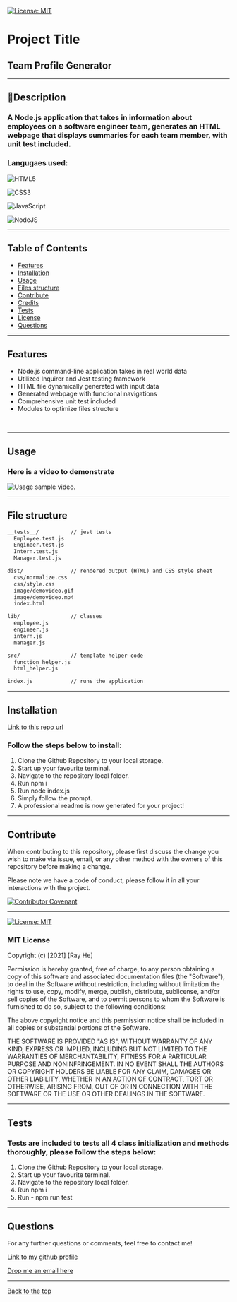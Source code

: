 [![License: MIT](https://img.shields.io/badge/License-MIT-yellow.svg)](https://opensource.org/licenses/MIT) 
# Project Title

## Team Profile Generator

 --- 

## 📖Description

### A Node.js application that takes in information about employees on a software engineer team, generates an HTML webpage that displays summaries for each team member, with unit test included.

### Langugaes used: 
![HTML5](https://img.shields.io/badge/html5-%23E34F26.svg?style=for-the-badge&logo=html5&logoColor=white)

![CSS3](https://img.shields.io/badge/css3-%231572B6.svg?style=for-the-badge&logo=css3&logoColor=white)

![JavaScript](https://img.shields.io/badge/javascript-%23323330.svg?style=for-the-badge&logo=javascript&logoColor=%23F7DF1E)

![NodeJS](https://img.shields.io/badge/node.js-6DA55F?style=for-the-badge&logo=node.js&logoColor=white)

 --- 

## Table of Contents

- [Features](#features)
- [Installation](#installation)
- [Usage](#usage)
- [Files structure](#file-structure)
- [Contribute](#contribute)
- [Credits](#credits)
- [Tests](#tests)
- [License](#license)
- [Questions](#questions)

 --- 

## Features 
* Node.js command-line application takes in real world data
* Utilized Inquirer and Jest testing framework
* HTML file dynamically generated with input data
* Generated webpage with functional navigations
* Comprehensive unit test included
* Modules to optimize files structure
<br/>

 --- 

## Usage

### Here is a video to demonstrate 

![Usage sample video.](./dist/image/demovideo.gif)

 --- 

## File structure

```md
__tests__/			// jest tests
  Employee.test.js
  Engineer.test.js
  Intern.test.js
  Manager.test.js

dist/               // rendered output (HTML) and CSS style sheet
  css/normalize.css
  css/style.css
  image/demovideo.gif
  image/demovideo.mp4
  index.html

lib/				// classes
  employee.js
  engineer.js
  intern.js
  manager.js

src/				// template helper code
  function_helper.js
  html_helper.js

index.js			// runs the application
```

---

## Installation

[Link to this repo url](https://github.com/DevRayHE/team-profile-generator)

### Follow the steps below to install:
1. Clone the Github Repository to your local storage.
2. Start up your favourite terminal.
3. Navigate to the repository local folder.
4. Run npm i
5. Run node index.js
6. Simply follow the prompt.
7. A professional readme is now generated for your project!

 --- 

## Contribute

When contributing to this repository, please first discuss the change you wish to make via issue, email, or any other method with the owners of this repository before making a change.

Please note we have a code of conduct, please follow it in all your interactions with the project.

[![Contributor Covenant](https://img.shields.io/badge/Contributor%20Covenant-2.1-4baaaa.svg)](https://www.contributor-covenant.org/version/2/1/code_of_conduct/code_of_conduct.md)


 --- 

[![License: MIT](https://img.shields.io/badge/License-MIT-yellow.svg)](https://opensource.org/licenses/MIT) 
### MIT License

Copyright (c) [2021] [Ray He]

Permission is hereby granted, free of charge, to any person obtaining a copy
of this software and associated documentation files (the "Software"), to deal
in the Software without restriction, including without limitation the rights
to use, copy, modify, merge, publish, distribute, sublicense, and/or sell
copies of the Software, and to permit persons to whom the Software is
furnished to do so, subject to the following conditions:

The above copyright notice and this permission notice shall be included in all
copies or substantial portions of the Software.

THE SOFTWARE IS PROVIDED "AS IS", WITHOUT WARRANTY OF ANY KIND, EXPRESS OR
IMPLIED, INCLUDING BUT NOT LIMITED TO THE WARRANTIES OF MERCHANTABILITY,
FITNESS FOR A PARTICULAR PURPOSE AND NONINFRINGEMENT. IN NO EVENT SHALL THE
AUTHORS OR COPYRIGHT HOLDERS BE LIABLE FOR ANY CLAIM, DAMAGES OR OTHER
LIABILITY, WHETHER IN AN ACTION OF CONTRACT, TORT OR OTHERWISE, ARISING FROM,
OUT OF OR IN CONNECTION WITH THE SOFTWARE OR THE USE OR OTHER DEALINGS IN THE
SOFTWARE.

 --- 

## Tests

### Tests are included to tests all 4 class initialization and methods thoroughly, please follow the steps below:

1. Clone the Github Repository to your local storage.
2. Start up your favourite terminal.
3. Navigate to the repository local folder.
4. Run npm i
5. Run - npm run test

 --- 

## Questions

For any further questions or comments, feel free to contact me!

[Link to my github profile](https://github.com/Devrayhe/)

[Drop me an email here](mailto:devrayhe@gmail.com)

 --- 

[Back to the top](#project-title)